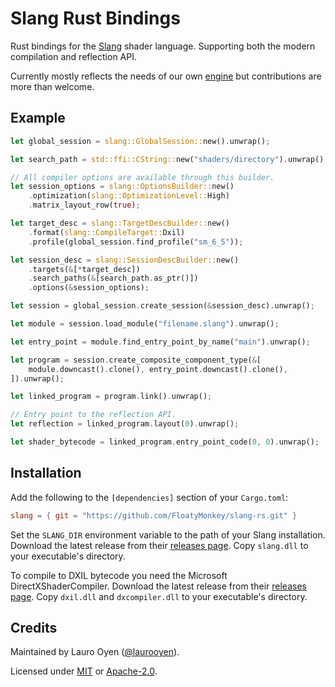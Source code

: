 # Slang Rust Bindings

Rust bindings for the [Slang](https://github.com/shader-slang/slang/) shader language. Supporting both the modern compilation and reflection API.

Currently mostly reflects the needs of our own [engine](https://github.com/FloatyMonkey/engine) but contributions are more than welcome.

## Example

```rust
let global_session = slang::GlobalSession::new().unwrap();

let search_path = std::ffi::CString::new("shaders/directory").unwrap();

// All compiler options are available through this builder.
let session_options = slang::OptionsBuilder::new()
	.optimization(slang::OptimizationLevel::High)
	.matrix_layout_row(true);

let target_desc = slang::TargetDescBuilder::new()
	.format(slang::CompileTarget::Dxil)
	.profile(global_session.find_profile("sm_6_5"));

let session_desc = slang::SessionDescBuilder::new()
	.targets(&[*target_desc])
	.search_paths(&[search_path.as_ptr()])
	.options(&session_options);

let session = global_session.create_session(&session_desc).unwrap();

let module = session.load_module("filename.slang").unwrap();

let entry_point = module.find_entry_point_by_name("main").unwrap();

let program = session.create_composite_component_type(&[
	module.downcast().clone(), entry_point.downcast().clone(),
]).unwrap();

let linked_program = program.link().unwrap();

// Entry point to the reflection API.
let reflection = linked_program.layout(0).unwrap();

let shader_bytecode = linked_program.entry_point_code(0, 0).unwrap();
```

## Installation

Add the following to the `[dependencies]` section of your `Cargo.toml`:

```toml
slang = { git = "https://github.com/FloatyMonkey/slang-rs.git" }
```

Set the `SLANG_DIR` environment variable to the path of your Slang installation. Download the latest release from their [releases page](https://github.com/shader-slang/slang/releases). Copy `slang.dll` to your executable's directory.

To compile to DXIL bytecode you need the Microsoft DirectXShaderCompiler. Download the latest release from their [releases page](https://github.com/microsoft/DirectXShaderCompiler/releases). Copy `dxil.dll` and `dxcompiler.dll` to your executable's directory.

## Credits

Maintained by Lauro Oyen ([@laurooyen](https://github.com/laurooyen)).

Licensed under [MIT](LICENSE-MIT) or [Apache-2.0](LICENSE-APACHE).

